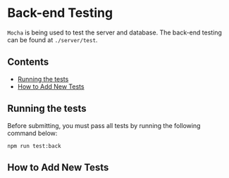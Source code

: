 # Back-end Testing

`Mocha` is being used to test the server and database. The back-end testing can be found at `./server/test`.

## Contents
- [Running the tests](#Running-the-tests)
- [How to Add New Tests](#How-to-Add-New-Tests)


## Running the tests

Before submitting, you must pass all tests by running the following command below:

```shell
npm run test:back
```

## How to Add New Tests